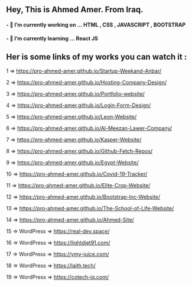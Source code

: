 ## Hey, This is Ahmed Amer. From Iraq.
#### - 🔭 I’m currently working on ... HTML , CSS , JAVASCRIPT , BOOTSTRAP
#### - 🌱 I’m currently learning ... React JS

## Her is some links of my works you can watch it :

1 => https://pro-ahmed-amer.github.io/Startup-Weekand-Anbar/

2 => https://pro-ahmed-amer.github.io/Hosting-Company-Design/

3 => https://pro-ahmed-amer.github.io/Portfolio-website/

4 => https://pro-ahmed-amer.github.io/Login-Form-Design/

5 => https://pro-ahmed-amer.github.io/Leon-Website/

6 => https://pro-ahmed-amer.github.io/Al-Meezan-Lawer-Company/

7 => https://pro-ahmed-amer.github.io/Kasper-Website/

8 => https://pro-ahmed-amer.github.io/Github-Fetch-Repos/

9 => https://pro-ahmed-amer.github.io/Egypt-Website/

10 => https://pro-ahmed-amer.github.io/Covid-19-Tracker/

11 => https://pro-ahmed-amer.github.io/Elite-Crop-Website/

12 => https://pro-ahmed-amer.github.io/Bootstrap-Inc-Website/

13 => https://pro-ahmed-amer.github.io/The-School-of-Life-Website/

14 => https://pro-ahmed-amer.github.io/Ahmed-Site/

15 => WordPress => https://real-dev.space/

16 => WordPress => https://lightdiet91.com/

17 => WordPress => https://ymy-juice.com/

18 => WordPress => https://laith.tech/

19 => WordPress => https://cotech-iq.com/

